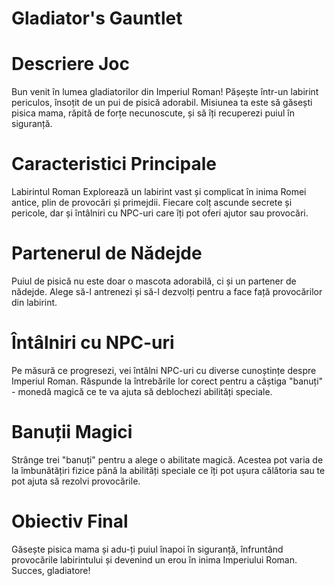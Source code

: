 # Gladiator's Gauntlet

# Descriere Joc

Bun venit în lumea gladiatorilor din Imperiul Roman! Pășește într-un labirint periculos, însoțit de un pui de pisică adorabil. Misiunea ta este să găsești pisica mama, răpită de forțe necunoscute, și să îți recuperezi puiul în siguranță.

# Caracteristici Principale

Labirintul Roman
Explorează un labirint vast și complicat în inima Romei antice, plin de provocări și primejdii. Fiecare colț ascunde secrete și pericole, dar și întâlniri cu NPC-uri care îți pot oferi ajutor sau provocări.

# Partenerul de Nădejde

Puiul de pisică nu este doar o mascota adorabilă, ci și un partener de nădejde. Alege să-l antrenezi și să-l dezvolți pentru a face față provocărilor din labirint.

# Întâlniri cu NPC-uri

Pe măsură ce progresezi, vei întâlni NPC-uri cu diverse cunoștințe despre Imperiul Roman. Răspunde la întrebările lor corect pentru a câștiga "banuți" - monedă magică ce te va ajuta să deblochezi abilități speciale.

# Banuții Magici

Strânge trei "banuți" pentru a alege o abilitate magică. Acestea pot varia de la îmbunătățiri fizice până la abilități speciale ce îți pot ușura călătoria sau te pot ajuta să rezolvi provocările.

# Obiectiv Final

Găsește pisica mama și adu-ți puiul înapoi în siguranță, înfruntând provocările labirintului și devenind un erou în inima Imperiului Roman. Succes, gladiatore!
